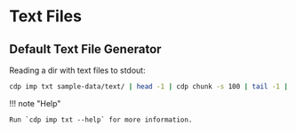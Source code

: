 # Text Files

## Default Text File Generator

Reading a dir with text files to stdout:

```bash
cdp imp txt sample-data/text/ | head -1 | cdp chunk -s 100 | tail -1 | cdp embed --ef default
```

!!! note "Help"

    Run `cdp imp txt --help` for more information.
